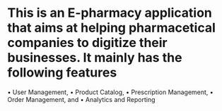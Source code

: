 # This is an E-pharmacy application that aims at helping pharmacetical companies to digitize their businesses. It mainly has the following features
• User Management, 
• Product Catalog, 
• Prescription Management, 
• Order Management, and 
• Analytics and Reporting
